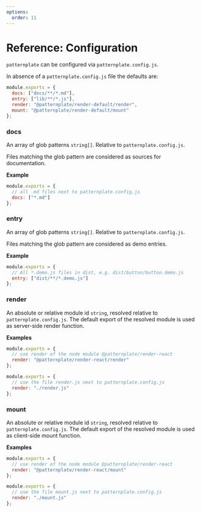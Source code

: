 ```yaml
---
options:
  order: 11
---
```


# Reference: Configuration

`patternplate` can be configured via `patternplate.config.js`.

In absence of a `patternplate.config.js` file the defaults are:

```js
module.exports = {
  docs: ["docs/**/*.md"],
  entry: ["lib/**/*.js"],
  render: "@patternplate/render-default/render",
  mount: "@patternplate/render-default/mount"
};
```

### docs

An array of glob patterns `string[]`. 
Relative to `patternplate.config.js`. 

Files matching the glob pattern are considered as sources for documentation.

**Example**

```js
module.exports = {
  // all .md files next to patternplate.config.js
  docs: ["*.md"] 
};
```

### entry

An array of glob patterns `string[]`. 
Relative to `patternplate.config.js`. 

Files matching the glob pattern are considered as demo entries.

**Example**

```js
module.exports = {
  // All *.demo.js files in dist, e.g. dist/button/button.demo.js
  entry: ["dist/**/*.demo.js"] 
};
```

### render

An absolute or relative module id `string`, resolved relative to `patternplate.config.js`.
The default export of the resolved module is used as server-side render function.

**Examples**

```js
module.exports = {
  // use render of the node module @patternplate/render-react
  render: "@patternplate/render-react/render"
};
```

```js
module.exports = {
  // use the file render.js next to patternplate.config.js
  render: "./render.js"
};
```

### mount

An absolute or relative module id `string`, resolved relative to `patternplate.config.js`.
The default export of the resolved module is used as client-side mount function.

**Examples**

```js
module.exports = {
  // use render of the node module @patternplate/render-react
  render: "@patternplate/render-react/mount"
};
```

```js
module.exports = {
  // use the file mount.js next to patternplate.config.js
  render: "./mount.js"
};
```
